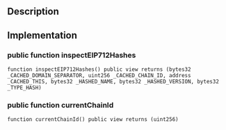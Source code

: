 
# 
## Description

## Implementation

### public function inspectEIP712Hashes

```solidity
function inspectEIP712Hashes() public view returns (bytes32 _CACHED_DOMAIN_SEPARATOR, uint256 _CACHED_CHAIN_ID, address _CACHED_THIS, bytes32 _HASHED_NAME, bytes32 _HASHED_VERSION, bytes32 _TYPE_HASH) 
```

### public function currentChainId

```solidity
function currentChainId() public view returns (uint256) 
```

<!--CONTRACT_END-->

